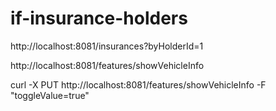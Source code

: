 # if-insurance-holders

http://localhost:8081/insurances?byHolderId=1

http://localhost:8081/features/showVehicleInfo

curl -X PUT http://localhost:8081/features/showVehicleInfo -F "toggleValue=true"
 


